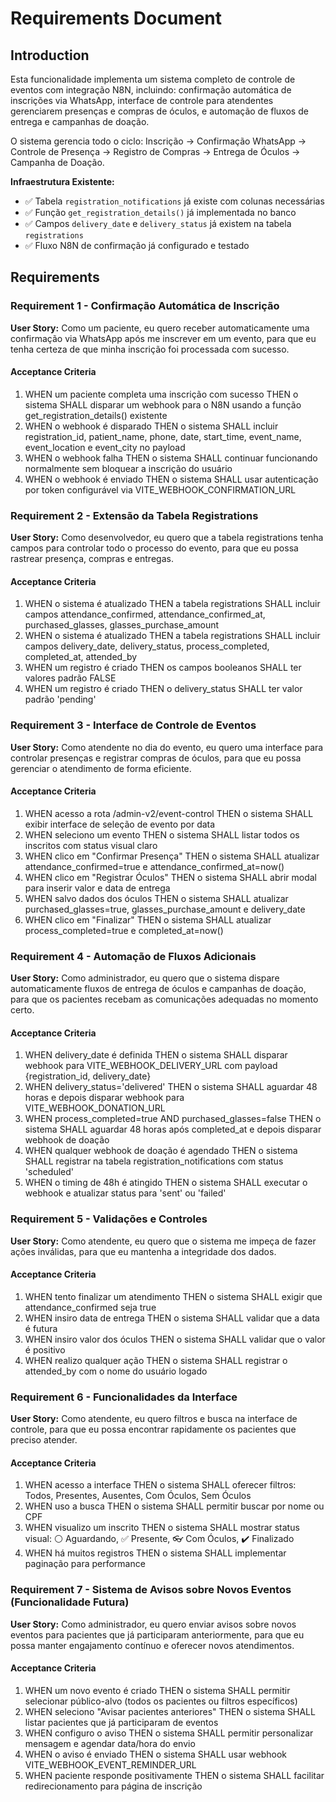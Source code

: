 # Requirements Document

## Introduction

Esta funcionalidade implementa um sistema completo de controle de eventos com integração N8N, incluindo: confirmação automática de inscrições via WhatsApp, interface de controle para atendentes gerenciarem presenças e compras de óculos, e automação de fluxos de entrega e campanhas de doação.

O sistema gerencia todo o ciclo: Inscrição → Confirmação WhatsApp → Controle de Presença → Registro de Compras → Entrega de Óculos → Campanha de Doação.

**Infraestrutura Existente:**
- ✅ Tabela `registration_notifications` já existe com colunas necessárias
- ✅ Função `get_registration_details()` já implementada no banco
- ✅ Campos `delivery_date` e `delivery_status` já existem na tabela `registrations`
- ✅ Fluxo N8N de confirmação já configurado e testado

## Requirements

### Requirement 1 - Confirmação Automática de Inscrição

**User Story:** Como um paciente, eu quero receber automaticamente uma confirmação via WhatsApp após me inscrever em um evento, para que eu tenha certeza de que minha inscrição foi processada com sucesso.

#### Acceptance Criteria

1. WHEN um paciente completa uma inscrição com sucesso THEN o sistema SHALL disparar um webhook para o N8N usando a função get_registration_details() existente
2. WHEN o webhook é disparado THEN o sistema SHALL incluir registration_id, patient_name, phone, date, start_time, event_name, event_location e event_city no payload
3. WHEN o webhook falha THEN o sistema SHALL continuar funcionando normalmente sem bloquear a inscrição do usuário
4. WHEN o webhook é enviado THEN o sistema SHALL usar autenticação por token configurável via VITE_WEBHOOK_CONFIRMATION_URL

### Requirement 2 - Extensão da Tabela Registrations

**User Story:** Como desenvolvedor, eu quero que a tabela registrations tenha campos para controlar todo o processo do evento, para que eu possa rastrear presença, compras e entregas.

#### Acceptance Criteria

1. WHEN o sistema é atualizado THEN a tabela registrations SHALL incluir campos attendance_confirmed, attendance_confirmed_at, purchased_glasses, glasses_purchase_amount
2. WHEN o sistema é atualizado THEN a tabela registrations SHALL incluir campos delivery_date, delivery_status, process_completed, completed_at, attended_by
3. WHEN um registro é criado THEN os campos booleanos SHALL ter valores padrão FALSE
4. WHEN um registro é criado THEN o delivery_status SHALL ter valor padrão 'pending'

### Requirement 3 - Interface de Controle de Eventos

**User Story:** Como atendente no dia do evento, eu quero uma interface para controlar presenças e registrar compras de óculos, para que eu possa gerenciar o atendimento de forma eficiente.

#### Acceptance Criteria

1. WHEN acesso a rota /admin-v2/event-control THEN o sistema SHALL exibir interface de seleção de evento por data
2. WHEN seleciono um evento THEN o sistema SHALL listar todos os inscritos com status visual claro
3. WHEN clico em "Confirmar Presença" THEN o sistema SHALL atualizar attendance_confirmed=true e attendance_confirmed_at=now()
4. WHEN clico em "Registrar Óculos" THEN o sistema SHALL abrir modal para inserir valor e data de entrega
5. WHEN salvo dados dos óculos THEN o sistema SHALL atualizar purchased_glasses=true, glasses_purchase_amount e delivery_date
6. WHEN clico em "Finalizar" THEN o sistema SHALL atualizar process_completed=true e completed_at=now()

### Requirement 4 - Automação de Fluxos Adicionais

**User Story:** Como administrador, eu quero que o sistema dispare automaticamente fluxos de entrega de óculos e campanhas de doação, para que os pacientes recebam as comunicações adequadas no momento certo.

#### Acceptance Criteria

1. WHEN delivery_date é definida THEN o sistema SHALL disparar webhook para VITE_WEBHOOK_DELIVERY_URL com payload {registration_id, delivery_date}
2. WHEN delivery_status='delivered' THEN o sistema SHALL aguardar 48 horas e depois disparar webhook para VITE_WEBHOOK_DONATION_URL
3. WHEN process_completed=true AND purchased_glasses=false THEN o sistema SHALL aguardar 48 horas após completed_at e depois disparar webhook de doação
4. WHEN qualquer webhook de doação é agendado THEN o sistema SHALL registrar na tabela registration_notifications com status 'scheduled'
5. WHEN o timing de 48h é atingido THEN o sistema SHALL executar o webhook e atualizar status para 'sent' ou 'failed'

### Requirement 5 - Validações e Controles

**User Story:** Como atendente, eu quero que o sistema me impeça de fazer ações inválidas, para que eu mantenha a integridade dos dados.

#### Acceptance Criteria

1. WHEN tento finalizar um atendimento THEN o sistema SHALL exigir que attendance_confirmed seja true
2. WHEN insiro data de entrega THEN o sistema SHALL validar que a data é futura
3. WHEN insiro valor dos óculos THEN o sistema SHALL validar que o valor é positivo
4. WHEN realizo qualquer ação THEN o sistema SHALL registrar o attended_by com o nome do usuário logado

### Requirement 6 - Funcionalidades da Interface

**User Story:** Como atendente, eu quero filtros e busca na interface de controle, para que eu possa encontrar rapidamente os pacientes que preciso atender.

#### Acceptance Criteria

1. WHEN acesso a interface THEN o sistema SHALL oferecer filtros: Todos, Presentes, Ausentes, Com Óculos, Sem Óculos
2. WHEN uso a busca THEN o sistema SHALL permitir buscar por nome ou CPF
3. WHEN visualizo um inscrito THEN o sistema SHALL mostrar status visual: ⚪ Aguardando, ✅ Presente, 👓 Com Óculos, ✔️ Finalizado
4. WHEN há muitos registros THEN o sistema SHALL implementar paginação para performance

### Requirement 7 - Sistema de Avisos sobre Novos Eventos (Funcionalidade Futura)

**User Story:** Como administrador, eu quero enviar avisos sobre novos eventos para pacientes que já participaram anteriormente, para que eu possa manter engajamento contínuo e oferecer novos atendimentos.

#### Acceptance Criteria

1. WHEN um novo evento é criado THEN o sistema SHALL permitir selecionar público-alvo (todos os pacientes ou filtros específicos)
2. WHEN seleciono "Avisar pacientes anteriores" THEN o sistema SHALL listar pacientes que já participaram de eventos
3. WHEN configuro o aviso THEN o sistema SHALL permitir personalizar mensagem e agendar data/hora do envio
4. WHEN o aviso é enviado THEN o sistema SHALL usar webhook VITE_WEBHOOK_EVENT_REMINDER_URL
5. WHEN paciente responde positivamente THEN o sistema SHALL facilitar redirecionamento para página de inscrição
